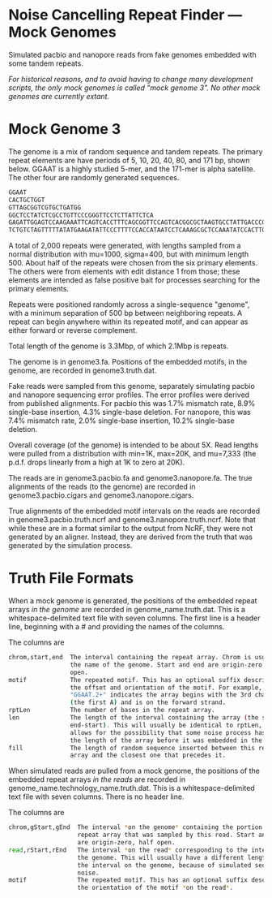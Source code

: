 # Noise Cancelling Repeat Finder &mdash; Mock Genomes

Simulated pacbio and nanopore reads from fake genomes embedded with some tandem
repeats.

_For historical reasons, and to avoid having to change many development
scripts, the only mock genomes is called "mock genome 3". No other mock genomes
are currently extant._


# Mock Genome 3

The genome is a mix of random sequence and tandem repeats. The primary repeat
elements are have periods of 5, 10, 20, 40, 80, and 171 bp, shown below. GGAAT
is a highly studied 5-mer, and the 171-mer is alpha satellite. The other four
are randomly generated sequences.

```bash  
GGAAT
CACTGCTGGT
GTTAGCGGTCGTGCTGATGG
GGCTCCTATCTCGCCTGTTCCCGGGTTCCTCTTATTCTCA
GAGATTGGAGTCCAAGAAATTCAGTCACCTTTCAGCGGTTCCAGTCACGGCGCTAAGTGCCTATTGACCCGCTACTGTTT
TCTGTCTAGTTTTTATATGAAGATATTCCCTTTTCCACCATAATCCTCAAAGCGCTCCAAATATCCACTTGCAGATTCTACAAAAAGAGTGTTTCCAAACTGCTCTATCAAAAGAAATGTTCAACTCTGTGAGTTGAATACACACATCACAAAGAAGTTTCTGAGAATGCT
```  

A total of 2,000 repeats were generated, with lengths sampled from a normal
distribution with mu=1000, sigma=400, but with minimum length 500. About half
of the repeats were chosen from the six primary elements. The others were from
elements with edit distance 1 from those; these elements are intended as false
positive bait for processes searching for the primary elements.

Repeats were positioned randomly across a single-sequence "genome", with a
minimum separation of 500 bp between neighboring repeats. A repeat can begin
anywhere within its repeated motif, and can appear as either forward or reverse
complement.

Total length of the genome is 3.3Mbp, of which 2.1Mbp is repeats.

The genome is in genome3.fa. Positions of the embedded motifs, in the genome,
are recorded in genome3.truth.dat.

Fake reads were sampled from this genome, separately simulating pacbio and
nanopore sequencing error profiles. The error profiles were derived from
published alignments. For pacbio this was 1.7% mismatch rate, 8.9% single-base
insertion, 4.3% single-base deletion. For nanopore, this was 7.4% mismatch
rate, 2.0% single-base insertion, 10.2% single-base deletion.

Overall coverage (of the genome) is intended to be about 5X. Read lengths were
pulled from a distribution with min=1K, max=20K, and mu=7,333 (the p.d.f. drops
linearly from a high at 1K to zero at 20K).

The reads are in genome3.pacbio.fa and genome3.nanopore.fa. The true alignments
of the reads (to the genome) are recorded in genome3.pacbio.cigars and
genome3.nanopore.cigars.

True alignments of the embedded motif intervals on the reads are recorded in
genome3.pacbio.truth.ncrf and genome3.nanopore.truth.ncrf. Note that while
these are in a format similar to the output from NcRF, they were not generated
by an aligner. Instead, they are derived from the truth that was generated by
the simulation process.

# Truth File Formats

When a mock genome is generated, the positions of the embedded repeat arrays
*in the genome* are recorded in genome_name.truth.dat.  This is a
whitespace-delimited text file with seven columns. The first line is a header
line, beginning with a # and providing the names of the columns.

The columns are
```bash  
chrom,start,end  The interval containing the repeat array. Chrom is usually
                 the name of the genome. Start and end are origin-zero, half
                 open.
motif            The repeated motif. This has an optional suffix describing
                 the offset and orientation of the motif. For example,
                 "GGAAT.2+" indicates the array begins with the 3rd character
                 (the first A) and is on the forward strand.
rptLen           The number of bases in the repeat array.
len              The length of the interval containing the array (the same as
                 end-start). This will usually be identical to rptLen, but
                 allows for the possibility that some noise process has changed
                 the length of the array before it was embedded in the genome.
fill             The length of random sequence inserted between this repeat
                 array and the closest one that precedes it.
```  

When simulated reads are pulled from a mock genome, the positions of the
embedded repeat arrays *in the reads* are recorded in
genome_name.technology_name.truth.dat. This is a whitespace-delimited text file
with seven columns. There is no header line.

The columns are
```bash  
chrom,gStart,gEnd  The interval *on the genome* containing the portion of the
                   repeat array that was sampled by this read. Start and end
                   are origin-zero, half open.
read,rStart,rEnd   The interval *on the read* corresponding to the interval on
                   the genome. This will usually have a different length than
                   the interval on the genome, because of simulated sequencing
                   noise.
motif              The repeated motif. This has an optional suffix describing
                   the orientation of the motif *on the read*.
```  
